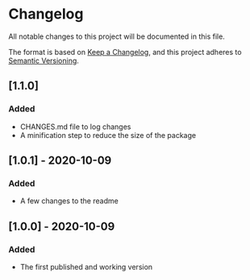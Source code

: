# Changelog
All notable changes to this project will be documented in this file.

The format is based on [Keep a Changelog](https://keepachangelog.com/en/1.0.0/),
and this project adheres to [Semantic Versioning](https://semver.org/spec/v2.0.0.html).

## [1.1.0]
### Added
- CHANGES.md file to log changes
- A minification step to reduce the size of the package

## [1.0.1] - 2020-10-09
### Added
- A few changes to the readme

## [1.0.0] - 2020-10-09
### Added
- The first published and working version